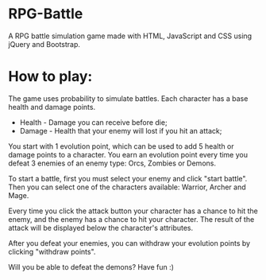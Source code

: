 # RPG-Battle
A RPG battle simulation game made with HTML, JavaScript and CSS using jQuery and Bootstrap.

# How to play:
The game uses probability to simulate battles. Each character has a base health and damage points.
- Health - Damage you can receive before die;
- Damage - Health that your enemy will lost if you hit an attack;

You start with 1 evolution point, which can be used to add 5 health or damage points to a character. 
You earn an evolution point every time you defeat 3 enemies of an enemy type: Orcs, Zombies or Demons.

To start a battle, first you must select your enemy and click "start battle". Then you can select one of the characters available: Warrior, Archer and Mage.

Every time you click the attack button your character has a chance to hit the enemy, and the enemy has a chance to hit your character. 
The result of the attack will be displayed below the character's attributes.

After you defeat your enemies, you can withdraw your evolution points by clicking "withdraw points".

Will you be able to defeat the demons? Have fun :)
